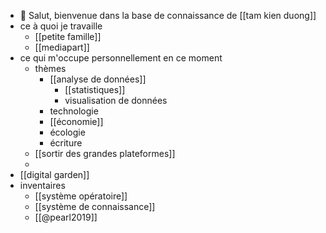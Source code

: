 - 👋 Salut, bienvenue dans la base de connaissance de [[tam kien duong]]
- ce à quoi je travaille
	- [[petite famille]]
	- [[mediapart]]
- ce qui m'occupe personnellement en ce moment
	- thèmes
		- [[analyse de données]]
			- [[statistiques]]
			- visualisation de données
		- technologie
		- [[économie]]
		- écologie
		- écriture
	- [[sortir des grandes plateformes]]
	-
- [[digital garden]]
- inventaires
	- [[système opératoire]]
	- [[système de connaissance]]
	- [[@pearl2019]]